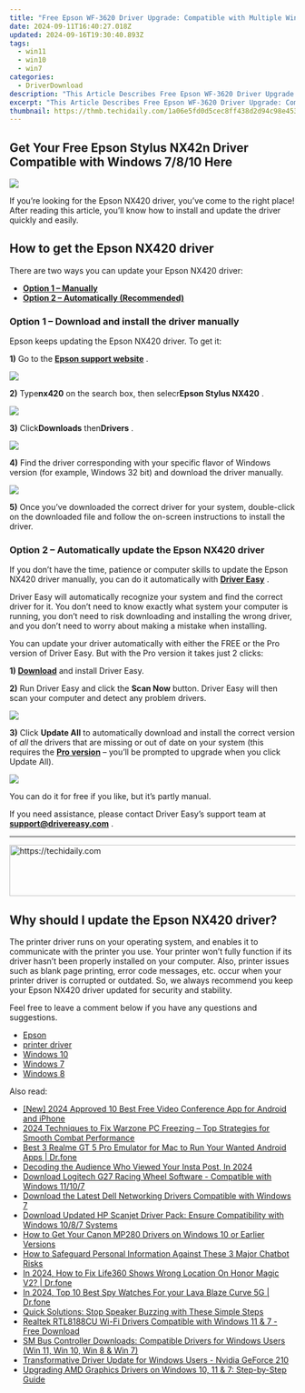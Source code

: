 ```yaml
---
title: "Free Epson WF-3620 Driver Upgrade: Compatible with Multiple Windows Versions Including Windows 10/8/7!"
date: 2024-09-11T16:40:27.018Z
updated: 2024-09-16T19:30:40.893Z
tags:
  - win11
  - win10
  - win7
categories:
  - DriverDownload
description: "This Article Describes Free Epson WF-3620 Driver Upgrade: Compatible with Multiple Windows Versions Including Windows 10/8/7!"
excerpt: "This Article Describes Free Epson WF-3620 Driver Upgrade: Compatible with Multiple Windows Versions Including Windows 10/8/7!"
thumbnail: https://thmb.techidaily.com/1a06e5fd0d5cec8ff438d2d94c98e453ecdfe96f957771d6cb6ed139269884f8.jpg
---
```


## Get Your Free Epson Stylus NX42n Driver Compatible with Windows 7/8/10 Here

![](https://images.drivereasy.com/wp-content/uploads/2019/09/image-717.png)

 If you’re looking for the Epson NX420 driver, you’ve come to the right place! After reading this article, you’ll know how to install and update the driver quickly and easily.

## How to get the Epson NX420 driver

There are two ways you can update your Epson NX420 driver:

* **[Option 1 – Manually](https://tools.techidaily.com/drivereasy/download/)**
* **[Option 2 – Automatically (Recommended)](https://www.drivereasy.com/knowledge/epson-nx420-driver-download-for-windows-7-8-10/#b)**

### **Option 1 – Download and install the driver manually**

Epson keeps updating the Epson NX420 driver. To get it:

**1)** Go to the **[Epson support website](https://epson.com/Support/sl/s)**  .

![](https://images.drivereasy.com/wp-content/uploads/2019/10/image-200.png)

**2)** Type**nx420** on the search box, then selecr**Epson Stylus NX420** .

![](https://images.drivereasy.com/wp-content/uploads/2019/10/image-201-1024x206.png)

**3)** Click**Downloads** then**Drivers** .

![](https://images.drivereasy.com/wp-content/uploads/2019/10/image-202.png)

**4)** Find the driver corresponding with your specific flavor of Windows version (for example, Windows 32 bit) and download the driver manually.

![](https://images.drivereasy.com/wp-content/uploads/2019/10/image-204.png)

**5)** Once you’ve downloaded the correct driver for your system, double-click on the downloaded file and follow the on-screen instructions to install the driver.

### **Option 2 – Automatically update** the Epson NX420 **driver**

 If you don’t have the time, patience or computer skills to update the Epson NX420 driver manually, you can do it automatically with **[Driver Easy](https://tools.techidaily.com/drivereasy/download/)**  .

 Driver Easy will automatically recognize your system and find the correct driver for it. You don’t need to know exactly what system your computer is running, you don’t need to risk downloading and installing the wrong driver, and you don’t need to worry about making a mistake when installing.

 You can update your driver automatically with either the FREE or the Pro version of Driver Easy. But with the Pro version it takes just 2 clicks:

 **1)[](https://tools.techidaily.com/drivereasy/download/) [Download](https://tools.techidaily.com/drivereasy/download/)**  and install Driver Easy.

**2)** Run Driver Easy and click the **Scan Now** button. Driver Easy will then scan your computer and detect any problem drivers.

![](https://images.drivereasy.com/wp-content/uploads/2019/06/image-113.png)

**3)**  Click **Update All** to automatically download and install the correct version of _all_ the drivers that are missing or out of date on your system (this requires the **[Pro version](https://tools.techidaily.com/drivereasy/download/)**  – you’ll be prompted to upgrade when you click Update All).

![](https://images.drivereasy.com/wp-content/uploads/2019/09/image-716.png)

 You can do it for free if you like, but it’s partly manual.

 If you need assistance, please contact Driver Easy’s support team at [**support@drivereasy.com**](https://tools.techidaily.com/drivereasy/download/) .

---

<!-- affiliate ads begin -->
<a href="https://aidotcom.pxf.io/c/5597632/2134503/19576" target="_top" id="2134503">
  <img src="//a.impactradius-go.com/display-ad/19576-2134503" border="0" alt="https://techidaily.com" width="728" height="90"/>
</a>
<img height="0" width="0" src="https://aidotcom.pxf.io/i/5597632/2134503/19576" style="position:absolute;visibility:hidden;" border="0" />
<!-- affiliate ads end -->

## Why should I update the Epson NX420 driver?

 The printer driver runs on your operating system, and enables it to communicate with the printer you use. Your printer won’t fully function if its driver hasn’t been properly installed on your computer. Also, printer issues such as blank page printing, error code messages, etc. occur when your printer driver is corrupted or outdated. So, we always recommend you keep your Epson NX420 driver updated for security and stability.

 Feel free to leave a comment below if you have any questions and suggestions.

* [Epson](https://tools.techidaily.com/drivereasy/download/)
* [printer driver](https://tools.techidaily.com/drivereasy/download/)
* [Windows 10](https://tools.techidaily.com/drivereasy/download/)
* [Windows 7](https://tools.techidaily.com/drivereasy/download/)
* [Windows 8](https://tools.techidaily.com/drivereasy/download/)

<ins class="adsbygoogle"
     style="display:block"
     data-ad-format="autorelaxed"
     data-ad-client="ca-pub-7571918770474297"
     data-ad-slot="1223367746"></ins>

<ins class="adsbygoogle"
     style="display:block"
     data-ad-client="ca-pub-7571918770474297"
     data-ad-slot="8358498916"
     data-ad-format="auto"
     data-full-width-responsive="true"></ins>

<span class="atpl-alsoreadstyle">Also read:</span>
<div><ul>
<li><a href="https://screen-capture.techidaily.com/new-2024-approved-10-best-free-video-conference-app-for-android-and-iphone/"><u>[New] 2024 Approved 10 Best Free Video Conference App for Android and iPhone</u></a></li>
<li><a href="https://win-solutions.techidaily.com/2024-techniques-to-fix-warzone-pc-freezing-top-strategies-for-smooth-combat-performance/"><u>2024 Techniques to Fix Warzone PC Freezing – Top Strategies for Smooth Combat Performance</u></a></li>
<li><a href="https://screen-mirror.techidaily.com/best-3-realme-gt-5-pro-emulator-for-mac-to-run-your-wanted-android-apps-drfone-by-drfone-android/"><u>Best 3 Realme GT 5 Pro Emulator for Mac to Run Your Wanted Android Apps | Dr.fone</u></a></li>
<li><a href="https://instagram-clips.techidaily.com/decoding-the-audience-who-viewed-your-insta-post-in-2024/"><u>Decoding the Audience Who Viewed Your Insta Post, In 2024</u></a></li>
<li><a href="https://driver-download.techidaily.com/1722976010399-download-logitech-g27-racing-wheel-software-compatible-with-windows-11107/"><u>Download Logitech G27 Racing Wheel Software - Compatible with Windows 11/10/7</u></a></li>
<li><a href="https://driver-download.techidaily.com/download-the-latest-dell-networking-drivers-compatible-with-windows-7/"><u>Download the Latest Dell Networking Drivers Compatible with Windows 7</u></a></li>
<li><a href="https://driver-download.techidaily.com/download-updated-hp-scanjet-driver-pack-ensure-compatibility-with-windows-1087-systems/"><u>Download Updated HP Scanjet Driver Pack: Ensure Compatibility with Windows 10/8/7 Systems</u></a></li>
<li><a href="https://driver-download.techidaily.com/how-to-get-your-canon-mp280-drivers-on-windows-10-or-earlier-versions/"><u>How to Get Your Canon MP280 Drivers on Windows 10 or Earlier Versions</u></a></li>
<li><a href="https://tech-haven.techidaily.com/how-to-safeguard-personal-information-against-these-3-major-chatbot-risks/"><u>How to Safeguard Personal Information Against These 3 Major Chatbot Risks</u></a></li>
<li><a href="https://review-topics.techidaily.com/in-2024-how-to-fix-life360-shows-wrong-location-on-honor-magic-v2-drfone-by-drfone-virtual-android/"><u>In 2024, How to Fix Life360 Shows Wrong Location On Honor Magic V2? | Dr.fone</u></a></li>
<li><a href="https://android-location-track.techidaily.com/in-2024-top-10-best-spy-watches-for-your-lava-blaze-curve-5g-drfone-by-drfone-virtual-android/"><u>In 2024, Top 10 Best Spy Watches For your Lava Blaze Curve 5G | Dr.fone</u></a></li>
<li><a href="https://sound-issues.techidaily.com/quick-solutions-stop-speaker-buzzing-with-these-simple-steps/"><u>Quick Solutions: Stop Speaker Buzzing with These Simple Steps</u></a></li>
<li><a href="https://driver-download.techidaily.com/realtek-rtl8188cu-wi-fi-drivers-compatible-with-windows-11-and-7-free-download/"><u>Realtek RTL8188CU Wi-Fi Drivers Compatible with Windows 11 & 7 - Free Download</u></a></li>
<li><a href="https://driver-download.techidaily.com/sm-bus-controller-downloads-compatible-drivers-for-windows-users-win-11-win-10-win-8-and-win-7/"><u>SM Bus Controller Downloads: Compatible Drivers for Windows Users (Win 11, Win 10, Win 8 & Win 7)</u></a></li>
<li><a href="https://graphic-issues.techidaily.com/transformative-driver-update-for-windows-users-nvidia-geforce-210/"><u>Transformative Driver Update for Windows Users - Nvidia GeForce 210</u></a></li>
<li><a href="https://driver-download.techidaily.com/upgrading-amd-graphics-drivers-on-windows-10-11-and-7-step-by-step-guide/"><u>Upgrading AMD Graphics Drivers on Windows 10, 11 & 7: Step-by-Step Guide</u></a></li>
</ul></div>

